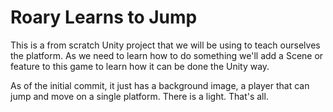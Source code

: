 # Roary Learns to Jump

This is a from scratch Unity project that we will be using to teach ourselves the platform. As we need to learn how to do something we'll add a Scene or feature to this game to learn how it can be done the Unity way.

As of the initial commit, it just has a background image, a player that can jump and move on a single platform. There is a light. That's all.
